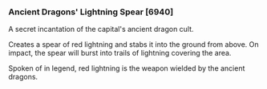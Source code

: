 ### Ancient Dragons' Lightning Spear [6940]

A secret incantation of the capital's ancient dragon cult.

Creates a spear of red lightning and stabs it into the ground from above. On impact, the spear will burst into trails of lightning covering the area.

Spoken of in legend, red lightning is the weapon wielded by the ancient dragons.